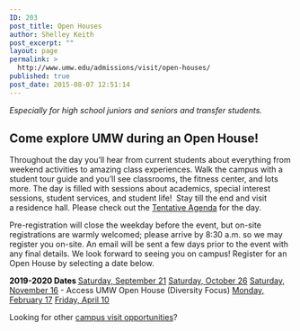 ```yaml
---
ID: 203
post_title: Open Houses
author: Shelley Keith
post_excerpt: ""
layout: page
permalink: >
  http://www.umw.edu/admissions/visit/open-houses/
published: true
post_date: 2015-08-07 12:51:14
---
```

<em>Especially for high school juniors and seniors and transfer students.</em>
<h2>Come explore UMW during an Open House!</h2>
Throughout the day you’ll hear from current students about everything from weekend activities to amazing class experiences. Walk the campus with a student tour guide and you’ll see classrooms, the fitness center, and lots more. The day is filled with sessions about academics, special interest sessions, student services, and student life!  Stay till the end and visit a residence hall. Please check out the <a href="http://www.umw.edu/admissions/wp-content/uploads/sites/6/2019/02/Tentative-Agenda-Spring-2019.pdf">Tentative Agenda</a> for the day.

Pre-registration will close the weekday before the event, but on-site registrations are warmly welcomed; please arrive by 8:30 a.m. so we may register you on-site. An email will be sent a few days prior to the event with any final details. We look forward to seeing you on campus! Register for an Open House by selecting a date below.

<span style="color: #000000"><strong>2019-2020 Dates
</strong></span><a href="https://umw.askadmissions.net/Portal/EI/ViewDetails?gid=62357773d807ea9c324c60897b05f5b5dd050b">Saturday, September 21</a>
<a href="https://umw.askadmissions.net/Portal/EI/ViewDetails?gid=6235778b6e7d37dd404a0a936ab002ae04d509">Saturday, October 26</a>
<a href="https://umw.askadmissions.net/Portal/EI/ViewDetails?gid=6235773a0494c202894a2396a0a8326e1d17c9">Saturday, November 16</a> - Access UMW Open House (Diversity Focus)
<a href="https://umw.askadmissions.net/Portal/EI/ViewDetails?gid=6235774d002fd13177434c9853b3657183af0e">Monday, February 17</a>
<a href="https://umw.askadmissions.net/Portal/EI/ViewDetails?gid=62357704b52c5b99a34a2cbe4a72ac03584785">Friday, April 10</a>

Looking for other <a href="http://www.umw.edu/admissions/visit/">campus visit opportunities</a>?